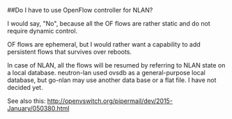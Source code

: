 ##Do I have to use OpenFlow controller for NLAN?

I would say, "No", because all the OF flows are rather static and do not require dynamic control.

OF flows are ephemeral, but I would rather want a capability to add persistent flows that survives over reboots.

In case of NLAN, all the flows will be resumed by referring to NLAN state on a local database. neutron-lan used ovsdb as a general-purpose local database, but go-nlan may use another data base or a flat file. I have not decided yet.

See also this: http://openvswitch.org/pipermail/dev/2015-January/050380.html

